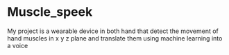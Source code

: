 # Muscle_speek
My project is a wearable device in both hand that detect the movement of hand muscles in x y z plane and translate them using machine learning into a voice 
